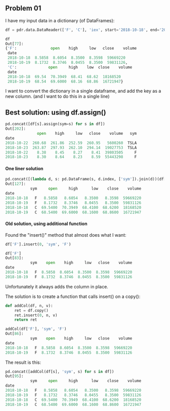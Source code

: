 ## Problem 01

I have my input data in a dictionary (of DataFrames):
```python
df = pdr.data.DataReader(['F', 'C'], 'iex', start='2018-10-18', end='2018-10-19')

df
Out[77]: 
{'F':               open    high     low   close    volume
 date                                                
 2018-10-18  8.5858  8.6054  8.3500  8.3598  59669220
 2018-10-19  8.1732  8.3746  8.0455  8.3500  59831126,
 'C':              open     high    low  close    volume
 date                                              
 2018-10-18  69.54  70.3949  68.41  68.62  18168520
 2018-10-19  68.54  69.6000  68.16  68.86  16721947}
```

I want to convert the dictionary in a single dataframe, and add the key as a new column.
(and I want to do this in a single line)


## Best solution: using df.assign()
```python
pd.concat([df[s].assign(sym=s) for s in df])
Out[202]: 
			  open    high     low   close    volume   sym
date                                                      
2018-10-22  260.68  261.86  252.59  260.95   5600260  TSLA
2018-10-23  263.87  297.93  262.10  294.14  19027753  TSLA
2018-10-22    8.38    8.45    8.27    8.41  39803505     F
2018-10-23    8.30    8.64    8.23    8.59  55443298     F
```

#### One liner solution
```python
pd.concat([(lambda d, s: pd.DataFrame(s, d.index, ['sym']).join(d))(df[s], s) for s in df])
Out[127]: 
		   sym     open     high      low    close    volume
date                                                        
2018-10-18   F   8.5858   8.6054   8.3500   8.3598  59669220
2018-10-19   F   8.1732   8.3746   8.0455   8.3500  59831126
2018-10-18   C  69.5400  70.3949  68.4100  68.6200  18168520
2018-10-19   C  68.5400  69.6000  68.1600  68.8600  16721947
```

#### Old solution, using additional function

Found the "insert()" method that almost does what I want:
```python
df['F'].insert(0, 'sym', 'F')

df['F']
Out[83]: 
		   sym    open    high     low   close    volume
date                                                    
2018-10-18   F  8.5858  8.6054  8.3500  8.3598  59669220
2018-10-19   F  8.1732  8.3746  8.0455  8.3500  59831126
```
Unfortunately it always adds the column in place.

The solution is to create a function that calls insert() on a copy():
```python
def addCol(df, n, v):
	ret = df.copy()
	ret.insert(0, n, v)
	return ret

addCol(df['F'], 'sym', 'F')
Out[86]: 
		   sym    open    high     low   close    volume
date                                                    
2018-10-18   F  8.5858  8.6054  8.3500  8.3598  59669220
2018-10-19   F  8.1732  8.3746  8.0455  8.3500  59831126
```
The result is this:
```python
pd.concat([addCol(df[s], 'sym', s) for s in df])
Out[95]: 
		   sym     open     high      low    close    volume
date                                                        
2018-10-18   F   8.5858   8.6054   8.3500   8.3598  59669220
2018-10-19   F   8.1732   8.3746   8.0455   8.3500  59831126
2018-10-18   C  69.5400  70.3949  68.4100  68.6200  18168520
2018-10-19   C  68.5400  69.6000  68.1600  68.8600  16721947
```

